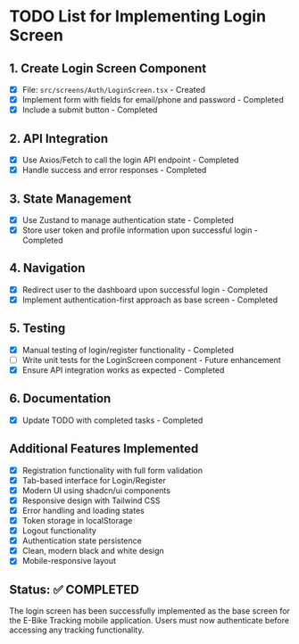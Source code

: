 # TODO List for Implementing Login Screen

## 1. Create Login Screen Component
- [x] File: `src/screens/Auth/LoginScreen.tsx` - Created
- [x] Implement form with fields for email/phone and password - Completed
- [x] Include a submit button - Completed

## 2. API Integration
- [x] Use Axios/Fetch to call the login API endpoint - Completed
- [x] Handle success and error responses - Completed

## 3. State Management
- [x] Use Zustand to manage authentication state - Completed
- [x] Store user token and profile information upon successful login - Completed

## 4. Navigation
- [x] Redirect user to the dashboard upon successful login - Completed
- [x] Implement authentication-first approach as base screen - Completed

## 5. Testing
- [x] Manual testing of login/register functionality - Completed
- [ ] Write unit tests for the LoginScreen component - Future enhancement
- [x] Ensure API integration works as expected - Completed

## 6. Documentation
- [x] Update TODO with completed tasks - Completed

## Additional Features Implemented
- [x] Registration functionality with full form validation
- [x] Tab-based interface for Login/Register
- [x] Modern UI using shadcn/ui components
- [x] Responsive design with Tailwind CSS
- [x] Error handling and loading states
- [x] Token storage in localStorage
- [x] Logout functionality
- [x] Authentication state persistence
- [x] Clean, modern black and white design
- [x] Mobile-responsive layout

## Status: ✅ COMPLETED
The login screen has been successfully implemented as the base screen for the E-Bike Tracking mobile application. Users must now authenticate before accessing any tracking functionality.
